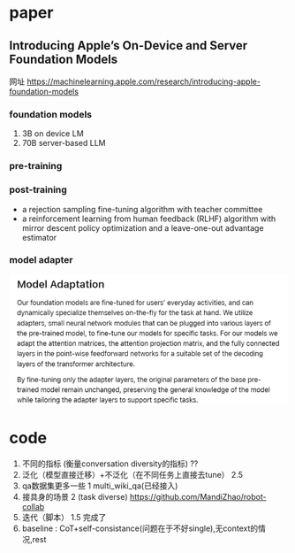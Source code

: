 # paper
## Introducing Apple’s On-Device and Server Foundation Models
网址 https://machinelearning.apple.com/research/introducing-apple-foundation-models
### foundation models
1. 3B on device LM
2. 70B server-based LLM
### pre-training


### post-training
- a rejection sampling fine-tuning algorithm with teacher committee
- a reinforcement learning from human feedback (RLHF) algorithm with mirror descent policy optimization and a leave-one-out advantage estimator

### model adapter
![1722319176722](image/day20/1722319176722.png)

# code

1. 不同的指标 (衡量conversation diversity的指标) ??
2. 泛化（模型直接迁移）+不泛化（在不同任务上直接去tune） 2.5
3. qa数据集更多一些 1  multi_wiki_qa(已经接入)
4. 接具身的场景 2 (task diverse) https://github.com/MandiZhao/robot-collab
5. 迭代（脚本） 1.5 完成了
6. baseline : CoT+self-consistance(问题在于不好single),无context的情况,rest